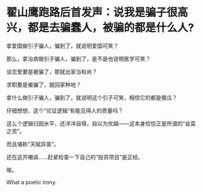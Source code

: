 # 翟山鹰跑路后首发声：说我是骗子很高兴，都是去骗蠢人，被骗的都是什么人?

拿爱国做引子骗人，骗到了，就说明爱国可笑？

那么，拿治病做引子骗人，骗到了，是不是也说明医学可笑？

谈恋爱要是被骗了，那就出家当和尚？

求职要是被骗了，就回家种地？



拿什么做引子骗人，骗到了，就说明这个引子可笑，相信它的都是傻瓜？



仔细想想，这个“论证逻辑”有能见得人的质量吗？



这么个逻辑归因水平，还洋洋自得，自以为优越——这本身恰恰正是所谓的“韭菜之资”。

而且堪称“天赋异禀”。



还在这开嘲讽……赶紧检查一下自己的“投资项目”是正经。

唉。

What a poetic irony.

